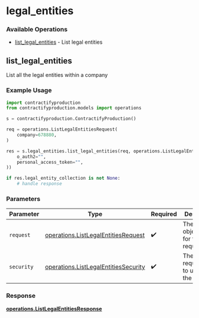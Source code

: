 # legal_entities

### Available Operations

* [list_legal_entities](#list_legal_entities) - List legal entities

## list_legal_entities

List all the legal entities within a company

### Example Usage

```python
import contractifyproduction
from contractifyproduction.models import operations

s = contractifyproduction.ContractifyProduction()

req = operations.ListLegalEntitiesRequest(
    company=678880,
)

res = s.legal_entities.list_legal_entities(req, operations.ListLegalEntitiesSecurity(
    o_auth2="",
    personal_access_token="",
))

if res.legal_entity_collection is not None:
    # handle response
```

### Parameters

| Parameter                                                                                    | Type                                                                                         | Required                                                                                     | Description                                                                                  |
| -------------------------------------------------------------------------------------------- | -------------------------------------------------------------------------------------------- | -------------------------------------------------------------------------------------------- | -------------------------------------------------------------------------------------------- |
| `request`                                                                                    | [operations.ListLegalEntitiesRequest](../../models/operations/listlegalentitiesrequest.md)   | :heavy_check_mark:                                                                           | The request object to use for the request.                                                   |
| `security`                                                                                   | [operations.ListLegalEntitiesSecurity](../../models/operations/listlegalentitiessecurity.md) | :heavy_check_mark:                                                                           | The security requirements to use for the request.                                            |


### Response

**[operations.ListLegalEntitiesResponse](../../models/operations/listlegalentitiesresponse.md)**

